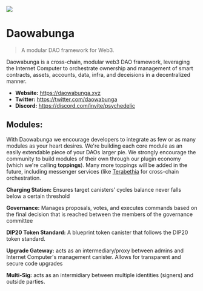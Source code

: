 ![](https://cdn.discordapp.com/attachments/986701781138542602/1002571735377395752/twitter-image.png)

# Daowabunga

> A modular DAO framework for Web3.

Daowabunga is a cross-chain, modular web3 DAO framework, leveraging the Internet Computer to orchestrate ownership and management of smart contracts, assets, accounts, data, infra, and deceisions in a decentralized manner. 

- **Website:** https://daowabunga.xyz
- **Twitter:** https://twitter.com/daowabunga
- **Discord:** https://discord.com/invite/psychedelic


## Modules:

With Daowabunga we encourage developers to integrate as few or as many modules as your heart desires. We're building each core module as an easily extendable piece of your DAOs larger pie. We strongly encourage the community to build modules of their own through our plugin economy (which we're calling **toppings**). Many more toppings will be added in the future, including messenger services (like [Terabethia](https://terabethia.ooo) for cross-chain orchestration.

**Charging Station:** Ensures target canisters’ cycles balance never falls below a certain threshold 

**Governance:** Manages proposals, votes, and executes commands based on the final decision that is reached between the members of the governance committee

**DIP20 Token Standard:** A blueprint token canister that follows the DIP20 token standard.

**Upgrade Gateway:** acts as an intermediary/proxy between admins and Internet Computer's management canister. Allows for transparent and secure code upgrades

**Multi-Sig:** acts as an intermidiary between multiple identities (signers) and outside parties.
